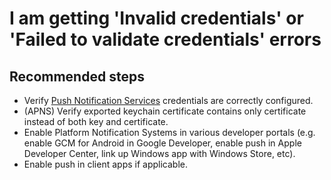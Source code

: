 <properties
	pageTitle="I am getting 'Invalid credentials' or 'Failed to validate credentials' errors"
	description="I am getting 'Invalid credentials' or 'Failed to validate credentials' errors"
	service="microsoft.notificationhubs"
	authors="locphan"
	displayOrder="3"
	selfHelpType="resource"
	resource="namespaces"
	resourceTags="notificationHubs"
	productPesIds=""
	supportToicIds =""
	cloudEnvironments="public, MoonCake, fairfax, usnat, ussec"
	articleId="f57a3023-d98b-4bbd-9153-e09e1f182a27"
	ownershipId="AzureMessaging_Common"
/>

# I am getting 'Invalid credentials' or 'Failed to validate credentials' errors

## **Recommended steps**
* Verify [Push Notification Services](data-blade:Microsoft_Azure_NotificationHubs.NotificationHubServices) credentials are correctly configured.<br>
* (APNS) Verify exported keychain certificate contains only certificate instead of both key and certificate.<br>
* Enable Platform Notification Systems in various developer portals (e.g. enable GCM for Android in Google Developer, enable push in Apple Developer Center, link up Windows app with Windows Store, etc).<br>
* Enable push in client apps if applicable.<br>
